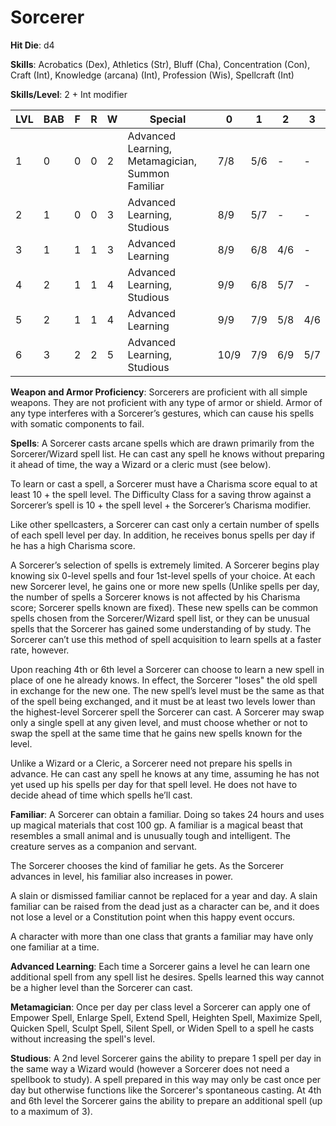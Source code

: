 # Sorcerer

**Hit Die**: d4

**Skills**: Acrobatics (Dex), Athletics (Str), Bluff (Cha), Concentration (Con), Craft (Int), Knowledge (arcana) (Int), Profession (Wis), Spellcraft (Int)

**Skills/Level**: 2 + Int modifier

LVL | BAB | F | R | W | Special | 0 | 1 | 2 | 3
--- | --- | - | - | - | ------- | - | - | - | -
1   | 0   | 0 | 0 | 2 | Advanced Learning, Metamagician, Summon Familiar | 7/8 | 5/6 | - | -  
2   | 1   | 0 | 0 | 3 | Advanced Learning, Studious | 8/9 | 5/7 | -   | -
3   | 1   | 1 | 1 | 3 | Advanced Learning | 8/9 | 6/8 | 4/6 | -
4   | 2   | 1 | 1 | 4 | Advanced Learning, Studious | 9/9 | 6/8 | 5/7 | -
5   | 2   | 1 | 1 | 4 | Advanced Learning | 9/9 | 7/9 | 5/8 | 4/6
6   | 3   | 2 | 2 | 5 | Advanced Learning, Studious | 10/9 | 7/9 | 6/9 | 5/7

**Weapon and Armor Proficiency**: Sorcerers are proficient with all simple weapons. They are not proficient with any type of armor or shield. Armor of any type interferes with a Sorcerer’s gestures, which can cause his spells with somatic components to fail.

**Spells**: A Sorcerer casts arcane spells which are drawn primarily from the Sorcerer/Wizard spell list. He can cast any spell he knows without preparing it ahead of time, the way a Wizard or a cleric must (see below).

To learn or cast a spell, a Sorcerer must have a Charisma score equal to at least 10 + the spell level. The Difficulty Class for a saving throw against a Sorcerer’s spell is 10 + the spell level + the Sorcerer’s Charisma modifier.

Like other spellcasters, a Sorcerer can cast only a certain number of spells of each spell level per day. In addition, he receives bonus spells per day if he has a high Charisma score.

A Sorcerer’s selection of spells is extremely limited. A Sorcerer begins play knowing six 0-level spells and four 1st-level spells of your choice. At each new Sorcerer level, he gains one or more new spells (Unlike spells per day, the number of spells a Sorcerer knows is not affected by his Charisma score; Sorcerer spells known are fixed). These new spells can be common spells chosen from the Sorcerer/Wizard spell list, or they can be unusual spells that the Sorcerer has gained some understanding of by study. The Sorcerer can’t use this method of spell acquisition to learn spells at a faster rate, however.

Upon reaching 4th or 6th level a Sorcerer can choose to learn a new spell in place of one he already knows. In effect, the Sorcerer "loses" the old spell in exchange for the new one. The new spell’s level must be the same as that of the spell being exchanged, and it must be at least two levels lower than the highest-level Sorcerer spell the Sorcerer can cast. A Sorcerer may swap only a single spell at any given level, and must choose whether or not to swap the spell at the same time that he gains new spells known for the level.

Unlike a Wizard or a Cleric, a Sorcerer need not prepare his spells in advance. He can cast any spell he knows at any time, assuming he has not yet used up his spells per day for that spell level. He does not have to decide ahead of time which spells he’ll cast.

**Familiar**: A Sorcerer can obtain a familiar. Doing so takes 24 hours and uses up magical materials that cost 100 gp. A familiar is a magical beast that resembles a small animal and is unusually tough and intelligent. The creature serves as a companion and servant.

The Sorcerer chooses the kind of familiar he gets. As the Sorcerer advances in level, his familiar also increases in power.

A slain or dismissed familiar cannot be replaced for a year and day. A slain familiar can be raised from the dead just as a character can be, and it does not lose a level or a Constitution point when this happy event occurs.

A character with more than one class that grants a familiar may have only one familiar at a time.

**Advanced Learning**: Each time a Sorcerer gains a level he can learn one additional spell from any spell list he desires. Spells learned this way cannot be a higher level than the Sorcerer can cast.

**Metamagician**: Once per day per class level a Sorcerer can apply one of Empower Spell, Enlarge Spell, Extend Spell, Heighten Spell, Maximize Spell, Quicken Spell, Sculpt Spell, Silent Spell, or Widen Spell to a spell he casts without increasing the spell's level.

**Studious**: A 2nd level Sorcerer gains the ability to prepare 1 spell per day in the same way a Wizard would (however a Sorcerer does not need a spellbook to study). A spell prepared in this way may only be cast once per day but otherwise functions like the Sorcerer's spontaneous casting. At 4th and 6th level the Sorcerer gains the ability to prepare an additional spell (up to a maximum of 3).
